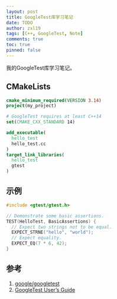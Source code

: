 ```yaml
---
layout: post
title: GoogleTest库学习笔记
date: TODO
author: zxl19
tags: [C++, GoogleTest, Note]
comments: true
toc: true
pinned: false
---
```


我的GoogleTest库学习笔记。

<!-- more -->

## CMakeLists

```cmake
cmake_minimum_required(VERSION 3.14)
project(my_project)

# GoogleTest requires at least C++14
set(CMAKE_CXX_STANDARD 14)

add_executable(
  hello_test
  hello_test.cc
)
target_link_libraries(
  hello_test
  gtest
)
```

## 示例

```cpp
#include <gtest/gtest.h>

// Demonstrate some basic assertions.
TEST(HelloTest, BasicAssertions) {
  // Expect two strings not to be equal.
  EXPECT_STRNE("hello", "world");
  // Expect equality.
  EXPECT_EQ(7 * 6, 42);
}
```

## 参考

1. [google/googletest](https://github.com/google/googletest)
2. [GoogleTest User’s Guide](https://google.github.io/googletest/)
